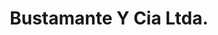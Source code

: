 ---
title: "Bustamante Y Cia Ltda."
url: /santiago/bustamante-y-cia-ltda/
shop: piezas de automóviles
---